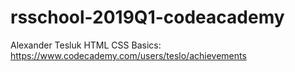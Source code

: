 # rsschool-2019Q1-codeacademy
Alexander Tesluk
HTML CSS Basics: https://www.codecademy.com/users/teslo/achievements
